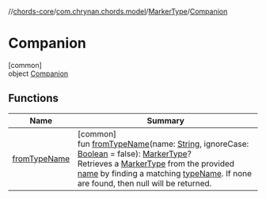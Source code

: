 //[chords-core](../../../../index.md)/[com.chrynan.chords.model](../../index.md)/[MarkerType](../index.md)/[Companion](index.md)

# Companion

[common]\
object [Companion](index.md)

## Functions

| Name | Summary |
|---|---|
| [fromTypeName](from-type-name.md) | [common]<br>fun [fromTypeName](from-type-name.md)(name: [String](https://kotlinlang.org/api/latest/jvm/stdlib/kotlin/-string/index.html), ignoreCase: [Boolean](https://kotlinlang.org/api/latest/jvm/stdlib/kotlin/-boolean/index.html) = false): [MarkerType](../index.md)?<br>Retrieves a [MarkerType](../index.md) from the provided [name](from-type-name.md) by finding a matching [typeName](../type-name.md). If none are found, then null will be returned. |
